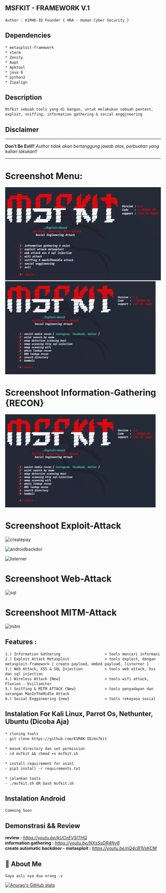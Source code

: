 ## MSFKIT - FRAMEWORK V.1
```
Author : K1M4K-ID Founder { HRA - Human Cyber Security }
```

## Dependencies
```
* metasploit-framework
* xterm
* Zenity
* Aapt
* Apktool
* java 8
* python3
* Zipalign
```

## Description
 ```
Msfkit sebuah tools yang di bangun, untuk melakukan sebuah pentest, exploit, sniffing, information gathering & social enggineering
 ```
 
## Disclaimer
*** 
<b>Don't Be Evil!!</b> <i>Author tidak akan bertanggung jawab atas, perbuatan yang kalian lakukan!!</i>
***
 
# Screenshot Menu:

<img src="/images/menu" widht=68000px height=300px><img src="/images/information%20gathering" widht=68000px height=300px>


# Screenshoot Information-Gathering {RECON}

<img src="/images/information%20gathering" widht=68000px height=300px>

# Screenshoot Exploit-Attack


![createpay](https://user-images.githubusercontent.com/46388169/172134380-2c75967e-5afa-485c-938d-185fadd94d92.jpg)

![androidbackdor](https://user-images.githubusercontent.com/46388169/172135018-78f974f8-14de-4456-a482-c5d000ca3150.jpg)

![listerner](https://user-images.githubusercontent.com/46388169/172135062-a50ca3e4-ef8c-474b-a75a-83e982afa081.jpg)

# Screenshoot Web-Attack

![sql](https://user-images.githubusercontent.com/46388169/172135304-7abdf8c1-5da4-47ea-b8a0-a8cbede7d074.jpg)


# Screenshoot MITM-Attack

![mitm](https://user-images.githubusercontent.com/46388169/172135775-69b57f71-e228-41b1-8354-e864d58ead60.jpg)




## Features : 
```  
1.) Information Gathering                    > tools mencari informasi
2.) Exploit Attack Metasploit                > tools exploit, dengan metasploit-framework { create payload, embed payload, listerner }
3.) Web Attack, XSS & SQL Injection          > tools web attack, Xss dan sql injection
4.) Wireless Attack {New}                    > tools wifi attack, Fluxion - Evillimiter
5.) Sniffing & MITM ATTACK {New}             > tools penyadapan dan serangan ManInTheMidle Attack
6.) Social Enggineering {new}                > tools rekayasa sosial  
```
## Instalation For Kali Linux, Parrot Os, Nethunter, Ubuntu (Dicoba Aja)
```
* cloning tools
- git clone https://github.com/K1M4K-ID/msfkit

* masuk directory dan set permission
- cd msfkit && chmod +x msfkit.sh

* install requirement for osint
- pip3 install -r requirements.txt

* jalankan tools
- ./msfkit.sh OR bash msfkit.sh
```

## Instalation Android
```
Comming Soon
```

## Demonstrasi && Review

<b>review :</b> <i>https://youtu.be/kUCnEV5ITHQ</i><br>
<b>information gathering :</b> <i>https://youtu.be/NXsSsDR4Ny8</i><br>
<b>create automatic backdoor - metasploit :</b> <i>https://youtu.be/nQ4cB1VsKCM</i>


## 🚀 About Me
```
Saya asli nya dua orang :v
```


[![Anurag's GitHub stats](https://github-readme-stats.vercel.app/api?username=K1M4K-ID)](https://github.com/anuraghazra/github-readme-stats)
